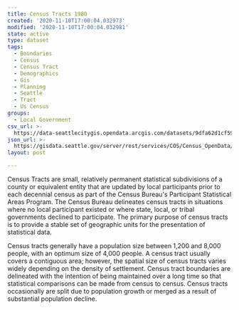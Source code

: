 ```yaml
---
title: Census Tracts 1980
created: '2020-11-10T17:00:04.032973'
modified: '2020-11-10T17:00:04.032981'
state: active
type: dataset
tags:
  - Boundaries
  - Census
  - Census Tract
  - Demographics
  - Gis
  - Planning
  - Seattle
  - Tract
  - Us Census
groups:
  - Local Government
csv_url: >-
  https://data-seattlecitygis.opendata.arcgis.com/datasets/9dfa62d1cf594b6db26b3ee44867c72a_6.csv?outSR=%7B%22latestWkid%22%3A2926%2C%22wkid%22%3A2926%7D
json_url: >-
  https://gisdata.seattle.gov/server/rest/services/COS/Census_OpenData/MapServer/6
layout: post

---
```

Census Tracts are small, relatively permanent statistical subdivisions of a county or equivalent entity that are updated by local participants prior to each decennial census as part of the Census Bureau's Participant Statistical Areas Program.  The Census Bureau delineates census tracts in situations where no local participant existed or where state, local, or tribal governments declined to participate. The primary purpose of census tracts is to provide a stable set of geographic units for the presentation of statistical data.

Census tracts generally have a population size between 1,200 and 8,000 people, with an optimum size of 4,000 people.  A census tract usually covers a contiguous area; however, the spatial size of census tracts varies widely depending on the density of settlement.  Census tract boundaries are delineated with the intention of being maintained over a long time so that statistical comparisons can be made from census to census.  Census tracts occasionally are split due to population growth or merged as a result of substantial population decline.
